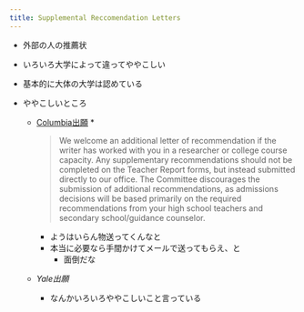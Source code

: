 ```yaml
---
title: Supplemental Reccomendation Letters
---
```


* 外部の人の推薦状

* いろいろ大学によって違ってややこしい

* 基本的に大体の大学は認めている

* ややこしいところ
  
  * [Columbia出願](Columbia%E5%87%BA%E9%A1%98.md)
    * 
       > 
       > We welcome an additional letter of recommendation if the writer has worked with you in a researcher or college course capacity. Any supplementary recommendations should not be completed on the Teacher Report forms, but instead submitted directly to our office. The Committee discourages the submission of additional recommendations, as admissions decisions will be based primarily on the required recommendations from your high school teachers and secondary school/guidance counselor.
    
    * ようはいらん物送ってくんなと
    * 本当に必要なら手間かけてメールで送ってもらえ、と
      * 面倒だな
  * *Yale出願*
    * なんかいろいろややこしいこと言っている
